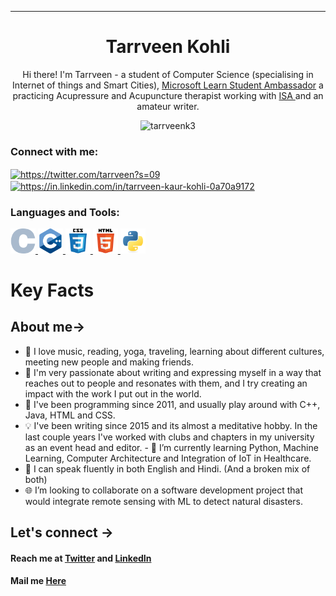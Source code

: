 --- 
<h1 align="center">Tarrveen Kohli</h1> 
<p align="center">Hi there! I'm Tarrveen - a student of Computer Science (specialising in Internet of things and Smart Cities), <a href="https://studentambassadors.microsoft.com/en-US/profile/84615">Microsoft Learn Student Ambassador</a> a practicing Acupressure and Acupuncture therapist working with <a href="http://www.sujok.com/isa-india">ISA </a>and an amateur writer.</p> <p align="center"> <p align="center"> <img src="https://komarev.com/ghpvc/?username=tarrveenk3&label=Profile%20views&color=0e75b6&style=flat" alt="tarrveenk3" /> <h3 align="left">Connect with me:</h3> <p align="left"> <a href="https://twitter.com/https://twitter.com/tarrveen?s=09" target="blank"><img align="center" src="https://cdn.jsdelivr.net/npm/simple-icons@3.0.1/icons/twitter.svg" alt="https://twitter.com/tarrveen?s=09" height="30" width="40" /></a> <a href="https://linkedin.com/in/https://in.linkedin.com/in/tarrveen-kaur-kohli-0a70a9172" target="blank"><img align="center" src="https://cdn.jsdelivr.net/npm/simple-icons@3.0.1/icons/linkedin.svg" alt="https://in.linkedin.com/in/tarrveen-kaur-kohli-0a70a9172" height="30" width="40" /></a> </p> <h3>Languages and Tools:</h3> <p > <a href="https://www.cprogramming.com/" target="_blank"> <img src="https://raw.githubusercontent.com/devicons/devicon/master/icons/c/c-original.svg" alt="c" width="40" height="40"/> </a> <a href="https://www.w3schools.com/cpp/" target="_blank"> <img src="https://raw.githubusercontent.com/devicons/devicon/master/icons/cplusplus/cplusplus-original.svg" alt="cplusplus" width="40" height="40"/> </a> <a href="https://www.w3schools.com/css/" target="_blank"> <img src="https://raw.githubusercontent.com/devicons/devicon/master/icons/css3/css3-original-wordmark.svg" alt="css3" width="40" height="40"/> </a> <a href="https://www.w3.org/html/" target="_blank"> <img src="https://raw.githubusercontent.com/devicons/devicon/master/icons/html5/html5-original-wordmark.svg" alt="html5" width="40" height="40"/> </a> <a href="https://www.python.org" target="_blank"> 
  <img src="https://raw.githubusercontent.com/devicons/devicon/master/icons/python/python-original.svg" alt="python" width="40" height="40"/> </a> 

# Key Facts 
## About me->  
- 🌈 I love music, reading, yoga, traveling, learning about different cultures, meeting new people and making friends. 
- 📝 I'm very passionate about writing and expressing myself in a way that reaches out to people and resonates with them, and I try creating an impact with the work I put out in the world. 
- 💫 I've been programming since 2011, and usually play around with C++, Java, HTML and CSS. 
- 💡 I've been writing since 2015 and its almost a meditative hobby. In the last couple years I've worked with clubs and chapters in my university as an event head and editor. - 🌱 I’m currently learning Python, Machine Learning, Computer Architecture and Integration of IoT in Healthcare. 
- 🍨 I can speak fluently in both English and Hindi. (And a broken mix of both) 
- 🌐 I’m looking to collaborate on a software development project that would integrate remote sensing with ML to detect natural disasters. 
 
## **Let's connect ->**
#### Reach me at [Twitter](https://twitter.com/tarrveen?s=09) and [LinkedIn](https://www.linkedin.com/in/tarrveen-kaur-kohli-0a70a9172) 
#### Mail me [Here](mailto:http://tarrveen.kohli@studentambassadors.com)
<!--- tarrveenk3/tarrveenk3 is a ✨ special ✨ repository because its `README.md` (this file) appears on your GitHub profile. You can click the Preview link to take a look at your changes. --->
